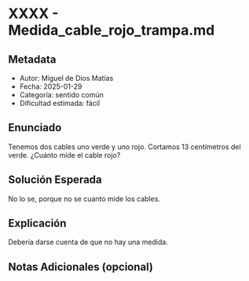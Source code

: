 # XXXX - Medida_cable_rojo_trampa.md

## Metadata
- Autor: Miguel de Dios Matías
- Fecha: 2025-01-29
- Categoría: sentido común
- Dificultad estimada: fácil

## Enunciado

Tenemos dos cables uno verde y uno rojo. Cortamos 13 centímetros del verde. ¿Cuánto mide el cable rojo?


## Solución Esperada

No lo se, porque no se cuanto mide los cables.

## Explicación

Debería darse cuenta de que no hay una medida.

## Notas Adicionales (opcional)
